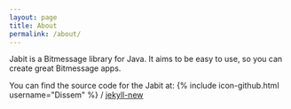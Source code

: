 ```yaml
---
layout: page
title: About
permalink: /about/
---
```


Jabit is a Bitmessage library for Java. It aims to be easy to use, so you can create great Bitmessage apps.

You can find the source code for the Jabit at:
{% include icon-github.html username="Dissem" %} /
[jekyll-new](https://github.com/Dissem/Jabit)

